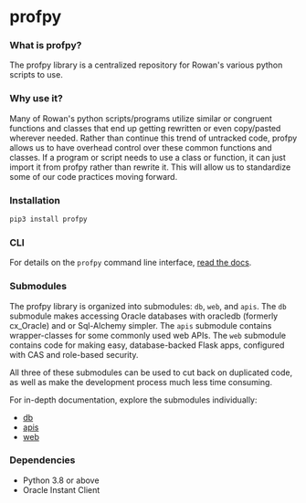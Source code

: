 # profpy
### What is profpy?
The profpy library is a centralized repository for Rowan's various python scripts to use.


### Why use it?
Many of Rowan's python scripts/programs utilize similar or congruent functions and classes that end up getting rewritten or even
copy/pasted wherever needed. Rather than continue this trend of untracked code, profpy allows us to have overhead control over these common functions
and classes. If a program or script needs to use a class or function, it can just import it from profpy rather than rewrite it. This will allow us
to standardize some of our code practices moving forward.

### Installation
```bash
pip3 install profpy
```

### CLI

For details on the ```profpy``` command line interface, [read the docs](./profpy/cli).

### Submodules
The profpy library is organized into submodules: ```db```, ```web```, and ```apis```. The ```db``` submodule makes accessing
Oracle databases with oracledb (formerly cx_Oracle) and or Sql-Alchemy simpler. The ```apis``` submodule
contains wrapper-classes for some commonly used web APIs. The ```web``` submodule contains code for making easy,
database-backed Flask apps, configured with CAS and role-based security.

All three of these submodules can be used to cut back on duplicated code, as well as make the development process much less
time consuming.


For in-depth documentation, explore the submodules individually:
- [db](./profpy/db)
- [apis](./profpy/apis)
- [web](profpy/web)


### Dependencies
- Python 3.8 or above
- Oracle Instant Client
